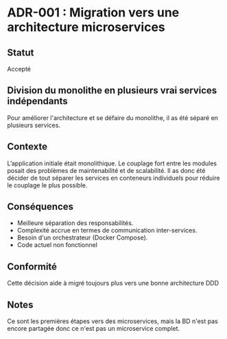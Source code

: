 # ADR-001 : Migration vers une architecture microservices

## Statut
Accepté

## Division du monolithe en plusieurs vrai services indépendants
Pour améliorer l'architecture et se défaire du monolithe, il as été séparé en plusieurs services.

## Contexte
L’application initiale était monolithique. Le couplage fort entre les modules posait des problèmes de maintenabilité et de scalabilité.
Il as donc été décider de tout séparer les services en conteneurs individuels pour réduire le couplage le plus possible.

## Conséquences
- Meilleure séparation des responsabilités.
- Complexité accrue en termes de communication inter-services.
- Besoin d'un orchestrateur (Docker Compose).
- Code actuel non fonctionnel

## Conformité
Cette décision aide à migré toujours plus vers une bonne architecture DDD

## Notes
Ce sont les premières étapes vers des microservices, mais la BD n'est pas encore partagée donc ce n'est pas un microservice complet.